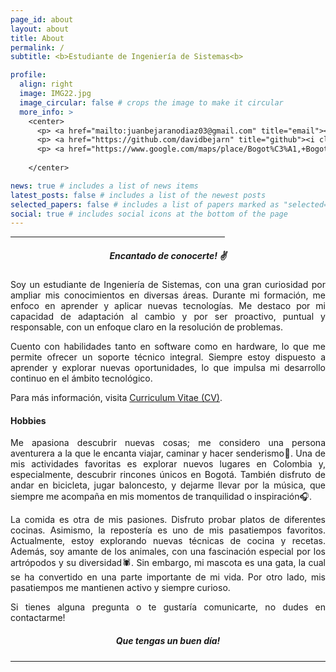 ```yaml
---
page_id: about
layout: about
title: About
permalink: /
subtitle: <b>Estudiante de Ingeniería de Sistemas<b>

profile:
  align: right
  image: IMG22.jpg
  image_circular: false # crops the image to make it circular
  more_info: > 
    <center>
      <p> <a href="mailto:juanbejaranodiaz03@gmail.com" title="email"><i class="fa-solid fa-envelope"></i></a> <a href="mailto:juanbejaranodiaz03@gmail.com">juanbejaranodiaz03@gmail.com</a></p>
      <p> <a href="https://github.com/davidbejarn" title="github"><i class="fa-solid fa-house"></i></a> <a href="https://github.com/davidbejarn">github.com/davidbejarn</a></p>
      <p> <a href="https://www.google.com/maps/place/Bogot%C3%A1,+Bogota/@4.6825472,-74.0982784,13z/data=!4m6!3m5!1s0x8e3f9bfd2da6cb29:0x239d635520a33914!8m2!3d4.7109886!4d-74.072092!16zL20vMDFkenlj?entry=ttu" title="email"><i class="fa-solid fa-location-dot"></i></a> Bogotá D.C., Colombia</p> <br>
      
    </center>

news: true # includes a list of news items
latest_posts: false # includes a list of the newest posts
selected_papers: false # includes a list of papers marked as "selected={true}"
social: true # includes social icons at the bottom of the page
---
```


<hr style="width:68%;text-align:left;margin-left:0"> 

<div style="text-align: justify"> 

<h5 align="center"><b>Encantado de conocerte! ✌️ </b> </h5> 

<p>Soy un estudiante de Ingeniería de Sistemas, con una gran curiosidad por ampliar mis conocimientos en diversas áreas. Durante mi formación, me enfoco en aprender y aplicar nuevas tecnologías. Me destaco por mi capacidad de adaptación al cambio y por ser proactivo, puntual y responsable, con un enfoque claro en la resolución de problemas.

Cuento con habilidades tanto en software como en hardware, lo que me permite ofrecer un soporte técnico integral. Siempre estoy dispuesto a aprender y explorar nuevas oportunidades, lo que impulsa mi desarrollo continuo en el ámbito tecnológico.</p>

<p> Para más información, visita <a href="/cv">Curriculum Vitae (CV)</a>.</p>

<h4>Hobbies</h4>

<p>Me apasiona descubrir nuevas cosas; me considero una persona aventurera a la que le encanta viajar, caminar y hacer senderismo🌳. Una de mis actividades favoritas es explorar nuevos lugares en Colombia y, especialmente, descubrir rincones únicos en Bogotá. También disfruto de andar en bicicleta, jugar baloncesto, y dejarme llevar por la música, que siempre me acompaña en mis momentos de tranquilidad o inspiración🎧.</p>

<p>La comida es otra de mis pasiones. Disfruto probar platos de diferentes cocinas. Asimismo, la repostería es uno de mis pasatiempos favoritos. Actualmente, estoy explorando nuevas técnicas de cocina y recetas. Además, soy amante de los animales, con una fascinación especial por los artrópodos y su diversidad🕷. Sin embargo, mi mascota es una gata, la cual se ha convertido en una parte importante de mi vida. Por otro lado, mis pasatiempos me mantienen activo y siempre curioso.</p>

<p>Si tienes alguna pregunta o te gustaría comunicarte, no dudes en contactarme!</p>

  
<h5 align="center"> Que tengas un buen día! </h5>
<hr style="border: 0; border-top: 1px solid white;">
